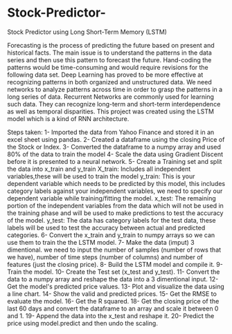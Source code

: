 # Stock-Predictor-
Stock Predictor using Long Short-Term Memory (LSTM)

Forecasting is the process of predicting the future based on present and historical facts.
The main issue is to understand the patterns in the data series and then use this pattern to forecast the future.
Hand-coding the patterns would be time-consuming and would require revisions for the following data set.
Deep Learning has proved to be more effective at recognizing patterns in both organized and unstructured data.
We need networks to analyze patterns across time in order to grasp the patterns in a long series of data.
Recurrent Networks are commonly used for learning such data.
They can recognize long-term and short-term interdependence as well as temporal disparities.
This project was created using the LSTM model which is a kind of RNN architecture.

Steps taken:
1- Imported the data from Yahoo Finance and stored it in an excel sheet using pandas.
2- Created a dataframe using the closing Price of the Stock or Index. 
3- Converted the dataframe to a numpy array and used 80% of the data to train the model
4- Scale the data using Gradient Discent before it is presented to a neural network.
5- Create a Training set and split the data into x_train and y_train 
   X_train: Includes all independent variables,these will be used to train the model
   y_train: This is your dependent variable which needs to be predicted by this model, this includes category labels against your independent variables, we need to specify our        dependent variable while training/fitting the model.
   x_test: The remaining portion of the independent variables from the data which will not be used in the training phase and will be used to make predictions to test the accuracy    of the model.
   y_test: The data has category labels for the test data, these labels will be used to test the accuracy between actual and predicted categories.
6- Convert the x_train and y_train to numpy arrays so we can use them to train the the LSTM model.
7- Make the data (imput) 3 dimentional. we need to input the number of samples (number of rows that we have), number of time steps (number of columns) and number of features (just the closing price).
8- Build the LSTM model and compile it.
9- Train the model.
10- Create the Test set (x_test and y_test).
11- Convert the data to a numpy array and reshape the data into a 3 dimentional input.
12- Get the model's predicted price values.
13- Plot and visualize the data using a line chart.
14- Show the valid and predicted prices.
15- Get the RMSE to evaluate the model.
16- Get the R squared.
18- Get the closing price of the last 60 days and convert the dataframe to an array and scale it between 0 and 1.
19- Append the data into the x_test and reshape it. 
20- Predict the price using model.predict and then undo the scaling.



